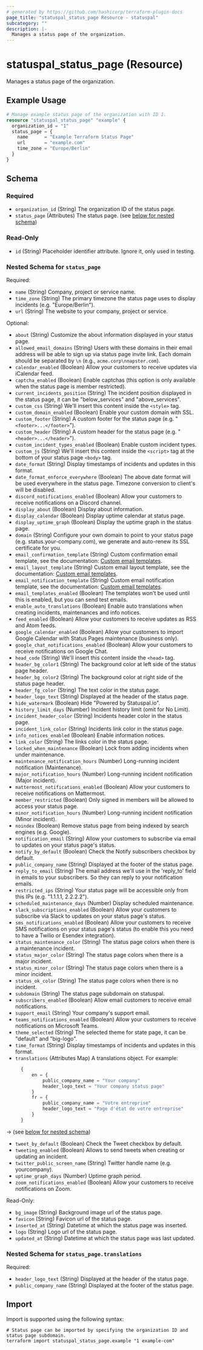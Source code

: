 ```yaml
---
# generated by https://github.com/hashicorp/terraform-plugin-docs
page_title: "statuspal_status_page Resource - statuspal"
subcategory: ""
description: |-
  Manages a status page of the organization.
---
```


# statuspal_status_page (Resource)

Manages a status page of the organization.

## Example Usage

```terraform
# Manage example status page of the organization with ID 1.
resource "statuspal_status_page" "example" {
  organization_id = "1"
  status_page = {
    name      = "Example Terraform Status Page"
    url       = "example.com"
    time_zone = "Europe/Berlin"
  }
}
```

<!-- schema generated by tfplugindocs -->
## Schema

### Required

- `organization_id` (String) The organization ID of the status page.
- `status_page` (Attributes) The status page. (see [below for nested schema](#nestedatt--status_page))

### Read-Only

- `id` (String) Placeholder identifier attribute. Ignore it, only used in testing.

<a id="nestedatt--status_page"></a>
### Nested Schema for `status_page`

Required:

- `name` (String) Company, project or service name.
- `time_zone` (String) The primary timezone the status page uses to display incidents (e.g. "Europe/Berlin").
- `url` (String) The website to your company, project or service.

Optional:

- `about` (String) Customize the about information displayed in your status page.
- `allowed_email_domains` (String) Users with these domains in their email address will be able to sign up via status page invite link. Each domain should be separated by `\n` (e.g., `acme.corp\nnapster.com`).
- `calendar_enabled` (Boolean) Allow your customers to receive updates via iCalendar feed.
- `captcha_enabled` (Boolean) Enable captchas (this option is only available when the status page is member restricted).
- `current_incidents_position` (String) The incident position displayed in the status page, it can be "below_services" and "above_services".
- `custom_css` (String) We'll insert this content inside the `<style>` tag.
- `custom_domain_enabled` (Boolean) Enable your custom domain with SSL.
- `custom_footer` (String) A custom footer for the status page (e.g. "`<footer>...</footer>`").
- `custom_header` (String) A custom header for the status page (e.g. "`<header>...</header>`").
- `custom_incident_types_enabled` (Boolean) Enable custom incident types.
- `custom_js` (String) We'll insert this content inside the `<script>` tag at the bottom of your status page `<body>` tag.
- `date_format` (String) Display timestamps of incidents and updates in this format.
- `date_format_enforce_everywhere` (Boolean) The above date format will be used everywhere in the status page. Timezone conversion to client's will be disabled.
- `discord_notifications_enabled` (Boolean) Allow your customers to receive notifications on a Discord channel.
- `display_about` (Boolean) Display about information.
- `display_calendar` (Boolean) Display uptime calendar at status page.
- `display_uptime_graph` (Boolean) Display the uptime graph in the status page.
- `domain` (String) Configure your own domain to point to your status page (e.g. status.your-company.com), we generate and auto-renew its SSL certificate for you.
- `email_confirmation_template` (String) Custom confirmation email template, see the documentation: [Custom email templates](https://docs.statuspal.io/platform/subscriptions-and-notifications/custom-email-templates).
- `email_layout_template` (String) Custom email layout template, see the documentation: [Custom email templates](https://docs.statuspal.io/platform/subscriptions-and-notifications/custom-email-templates).
- `email_notification_template` (String) Custom email notification template, see the documentation: [Custom email templates](https://docs.statuspal.io/platform/subscriptions-and-notifications/custom-email-templates).
- `email_templates_enabled` (Boolean) The templates won't be used until this is enabled, but you can send test emails.
- `enable_auto_translations` (Boolean) Enable auto translations when creating incidents, maintenances and info notices.
- `feed_enabled` (Boolean) Allow your customers to receive updates as RSS and Atom feeds.
- `google_calendar_enabled` (Boolean) Allow your customers to import Google Calendar with Status Pages maintenance (business only).
- `google_chat_notifications_enabled` (Boolean) Allow your customers to receive notifications on Google Chat.
- `head_code` (String) We'll insert this content inside the `<head>` tag.
- `header_bg_color1` (String) The background color at left side of the status page header.
- `header_bg_color2` (String) The background color at right side of the status page header.
- `header_fg_color` (String) The text color in the status page.
- `header_logo_text` (String) Displayed at the header of the status page.
- `hide_watermark` (Boolean) Hide "Powered by Statuspal.io".
- `history_limit_days` (Number) Incident history limit (omit for No Limit).
- `incident_header_color` (String) Incidents header color in the status page.
- `incident_link_color` (String) Incidents link color in the status page.
- `info_notices_enabled` (Boolean) Enable information notices.
- `link_color` (String) The links color in the status page.
- `locked_when_maintenance` (Boolean) Lock from adding incidents when under maintenance.
- `maintenance_notification_hours` (Number) Long-running incident notification (Maintenance).
- `major_notification_hours` (Number) Long-running incident notification (Major incident).
- `mattermost_notifications_enabled` (Boolean) Allow your customers to receive notifications on Mattermost.
- `member_restricted` (Boolean) Only signed in members will be allowed to access your status page.
- `minor_notification_hours` (Number) Long-running incident notification (Minor incident).
- `noindex` (Boolean) Remove status page from being indexed by search engines (e.g. Google).
- `notification_email` (String) Allow your customers to subscribe via email to updates on your status page's status.
- `notify_by_default` (Boolean) Check the Notify subscribers checkbox by default.
- `public_company_name` (String) Displayed at the footer of the status page.
- `reply_to_email` (String) The email address we'll use in the 'reply_to' field in emails to your subscribers. So they can reply to your notification emails.
- `restricted_ips` (String) Your status page will be accessible only from this IPs (e.g. "1.1.1.1, 2.2.2.2").
- `scheduled_maintenance_days` (Number) Display scheduled maintenance.
- `slack_subscriptions_enabled` (Boolean) Allow your customers to subscribe via Slack to updates on your status page's status.
- `sms_notifications_enabled` (Boolean) Allow your customers to receive SMS notifications on your status page's status (to enable this you need to have a Twilio or Esendex integration).
- `status_maintenance_color` (String) The status page colors when there is a maintenance incident.
- `status_major_color` (String) The status page colors when there is a major incident.
- `status_minor_color` (String) The status page colors when there is a minor incident.
- `status_ok_color` (String) The status page colors when there is no incident.
- `subdomain` (String) The status page subdomain on statuspal.
- `subscribers_enabled` (Boolean) Allow email customers to receive email notifications.
- `support_email` (String) Your company's support email.
- `teams_notifications_enabled` (Boolean) Allow your customers to receive notifications on Microsoft Teams.
- `theme_selected` (String) The selected theme for state page, it can be "default" and "big-logo".
- `time_format` (String) Display timestamps of incidents and updates in this format.
- `translations` (Attributes Map) A translations object. For example:
  ```terraform
	{
		en = {
			public_company_name = "Your company"
			header_logo_text = "Your company status page"
		}
		fr = {
			public_company_name = "Votre entreprise"
			header_logo_text = "Page d'état de votre entreprise"
		}
	}
  ```
→ (see [below for nested schema](#nestedatt--status_page--translations))
- `tweet_by_default` (Boolean) Check the Tweet checkbox by default.
- `tweeting_enabled` (Boolean) Allows to send tweets when creating or updating an incident.
- `twitter_public_screen_name` (String) Twitter handle name (e.g. yourcompany).
- `uptime_graph_days` (Number) Uptime graph period.
- `zoom_notifications_enabled` (Boolean) Allow your customers to receive notifications on Zoom.

Read-Only:

- `bg_image` (String) Background image url of the status page.
- `favicon` (String) Favicon url of the status page.
- `inserted_at` (String) Datetime at which the status page was inserted.
- `logo` (String) Logo url of the status page.
- `updated_at` (String) Datetime at which the status page was last updated.

<a id="nestedatt--status_page--translations"></a>
### Nested Schema for `status_page.translations`

Required:

- `header_logo_text` (String) Displayed at the header of the status page.
- `public_company_name` (String) Displayed at the footer of the status page.

## Import

Import is supported using the following syntax:

```shell
# Status page can be imported by specifying the organization ID and status page subdomain.
terraform import statuspal_status_page.example "1 example-com"
```
